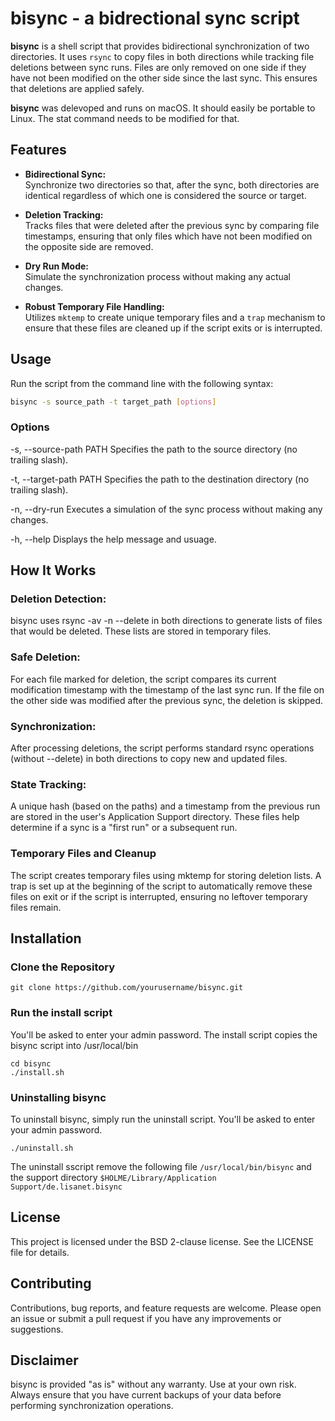 # bisync - a bidrectional sync script

**bisync** is a shell script that provides bidirectional synchronization of two directories. It uses `rsync` to copy files in both directions while tracking file deletions between sync runs. Files are only removed on one side if they have not been modified on the other side since the last sync. This ensures that deletions are applied safely.

**bisync** was delevoped and runs on macOS. It should easily be portable to Linux. The stat command needs to be modified for that.

## Features

- **Bidirectional Sync:**  
  Synchronize two directories so that, after the sync, both directories are identical regardless of which one is considered the source or target.

- **Deletion Tracking:**  
  Tracks files that were deleted after the previous sync by comparing file timestamps, ensuring that only files which have not been modified on the opposite side are removed.

- **Dry Run Mode:**  
  Simulate the synchronization process without making any actual changes.

- **Robust Temporary File Handling:**  
  Utilizes `mktemp` to create unique temporary files and a `trap` mechanism to ensure that these files are cleaned up if the script exits or is interrupted.

## Usage

Run the script from the command line with the following syntax:

```bash
bisync -s source_path -t target_path [options]
```

### Options
-s, --source-path PATH
Specifies the path to the source directory (no trailing slash).

-t, --target-path PATH
Specifies the path to the destination directory (no trailing slash).

-n, --dry-run
Executes a simulation of the sync process without making any changes.

-h, --help
Displays the help message and usuage.


## How It Works

### Deletion Detection:
bisync uses rsync -av -n --delete in both directions to generate lists of files that would be deleted. These lists are stored in temporary files.

### Safe Deletion:
For each file marked for deletion, the script compares its current modification timestamp with the timestamp of the last sync run. If the file on the other side was modified after the previous sync, the deletion is skipped.

### Synchronization:
After processing deletions, the script performs standard rsync operations (without --delete) in both directions to copy new and updated files.

### State Tracking:
A unique hash (based on the paths) and a timestamp from the previous run are stored in the user's Application Support directory. These files help determine if a sync is a "first run" or a subsequent run.


### Temporary Files and Cleanup

The script creates temporary files using mktemp for storing deletion lists. A trap is set up at the beginning of the script to automatically remove these files on exit or if the script is interrupted, ensuring no leftover temporary files remain.

## Installation

### Clone the Repository
```
git clone https://github.com/yourusername/bisync.git
```

### Run the install script
You'll be asked to enter your admin password. The install script copies the bisync script into /usr/local/bin

```
cd bisync
./install.sh
```

### Uninstalling bisync
To uninstall bisync, simply run the uninstall script. You'll be asked to enter your admin password.

```
./uninstall.sh
```
The uninstall sscript remove the following file 
`/usr/local/bin/bisync`
and the support directory
`$HOLME/Library/Application Support/de.lisanet.bisync`


## License

This project is licensed under the BSD 2-clause license. See the LICENSE file for details.

## Contributing

Contributions, bug reports, and feature requests are welcome. Please open an issue or submit a pull request if you have any improvements or suggestions.

## Disclaimer

bisync is provided "as is" without any warranty. Use at your own risk. Always ensure that you have current backups of your data before performing synchronization operations.
